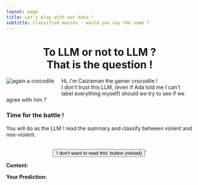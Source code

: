 ```yaml
---
layout: page
title: Let's play with our data !
subtitle: Classified movies - would you say the same ? 
---
```


<h1 style="text-align:center">To LLM or not to LLM ? <br/> That is the question ! </h1>

<p>
<img style="float: left;padding-right: 20px;;padding-bottom: 20px;" class="gators" src="../assets/img/caimaizie.png" alt="again a crocodile"/> Hi, i'm Caizieman the gamer crocodile ! <br/>
I don't trust this LLM, (even if Ada told me I can't label everything myself) should we try to see if we agree with him ?
</p>

<h3>Time for the battle !</h3>

You will do as the LLM ! read the summary and classify between violent and non-violent.
<br/><br/>
<div id="prediction-container">
  <div style="text-align: center;">
  <button class="butorange" id="replay-button" onclick="window.location.reload();">'I don't want to read this' button (reload)</button>'
  </div>
  <p><strong>Content:</strong> <span id="content"><span class="loader"></span></span></p>

  <p><strong>Your Prediction:</strong></p>
  <div style="text-align: center;" id = "predict">
  </div>

  <div id="name"></div>
  <div style="text-align: center;" id = "replay" ><div>
</div>

<script>
  // take the dataset
  const data = {{ site.data.playground | jsonify }};
  // Select a random line from the data
  function getRandomPrediction() {
    const randomIndex = Math.floor(Math.random() * data.length);
    return data[randomIndex];
  }
  // Display the plot
  function displayPrediction() {
    document.getElementById("content").textContent = randomPrediction.Plot;
    document.getElementById("predict").innerHTML = '<button class="butgreen" onclick="makePrediction(-1)">Non-Violent</button>&nbsp;&nbsp;&nbsp;&nbsp;&nbsp;&nbsp;&nbsp;<button class="butred" onclick="makePrediction(1)">Violent</button>';
  }

  // When a user makes a prediction, check if it matches the actual prediction.
  function makePrediction(userPrediction) {
    document.getElementById("name").innerHTML = `<p style="text-align:center" ><strong>Name:</strong> <span>${randomPrediction.Movie_name}</span></p>`;
    const result = document.getElementById("predict");

    if (userPrediction === parseInt(randomPrediction.Prediction)) {
      result.textContent = 'The LLM agree';
    } else {
      result.textContent = "Nah the LLM is wrong.. or you ?";
    }

     document.getElementById("replay").innerHTML = '<button class="butorange" id="replay-button" onclick="window.location.reload();">Replay</button>';
  }

  const randomPrediction = getRandomPrediction();
  displayPrediction();

</script>

